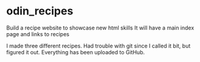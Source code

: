 # odin_recipes
Build a recipe website to showcase new html skills
It will have a main index page and links to recipes

I made three different recipes. Had trouble with git since I called it bit, but figured it out. Everything has been uploaded to GitHub.